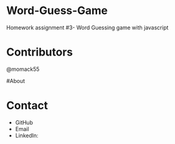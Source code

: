 # Word-Guess-Game
Homework assignment #3- Word Guessing game with javascript

# Contributors
@momack55

#About 


# Contact
- GitHub
- Email
- LinkedIn:
